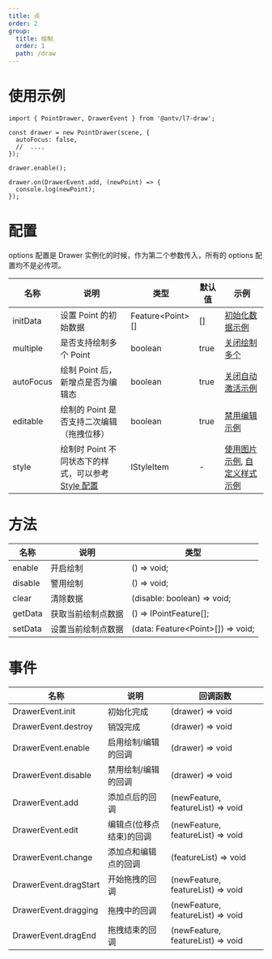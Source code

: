 ```yaml
---
title: 点
order: 2
group:
  title: 绘制
  order: 1
  path: /draw
---
```


# 使用示例

```tsx | pure
import { PointDrawer, DrawerEvent } from '@antv/l7-draw';

const drawer = new PointDrawer(scene, {
  autoFocus: false,
  //  ....
});

drawer.enable();

drawer.on(DrawerEvent.add, (newPoint) => {
  console.log(newPoint);
});
```

# 配置

options 配置是 Drawer 实例化的时候，作为第二个参数传入，所有的 options 配置均不是必传项。

| 名称      | 说明                                                              | 类型                   | 默认值 | 示例                                                                         |
| --------- | ----------------------------------------------------------------- | ---------------------- | ------ | ---------------------------------------------------------------------------- |
| initData  | 设置 Point 的初始数据                                             | Feature&lt;Point&gt;[] | []     | [初始化数据示例](/example/point/init-data)                                   |
| multiple  | 是否支持绘制多个 Point                                            | boolean                | true   | [关闭绘制多个](/example/point/multiple)                                      |
| autoFocus | 绘制 Point 后，新增点是否为编辑态                                 | boolean                | true   | [关闭自动激活示例](/example/point/auto-focus)                                |
| editable  | 绘制的 Point 是否支持二次编辑（拖拽位移）                         | boolean                | true   | [禁用编辑示例](/example/point/editable)                                      |
| style     | 绘制时 Point 不同状态下的样式，可以参考 [Style 配置](/docs/style) | IStyleItem             | -      | [使用图片示例](/example/point/image), [自定义样式示例](/example/point/style) |

# 方法

| 名称    | 说明               | 类型                                    |
| ------- | ------------------ | --------------------------------------- |
| enable  | 开启绘制           | () => void;                             |
| disable | 警用绘制           | () => void;                             |
| clear   | 清除数据           | (disable: boolean) => void;             |
| getData | 获取当前绘制点数据 | () => IPointFeature[];                  |
| setData | 设置当前绘制点数据 | (data: Feature&lt;Point&gt;[]) => void; |

# 事件

| 名称                  | 说明                     | 回调函数                          |
| --------------------- | ------------------------ | --------------------------------- |
| DrawerEvent.init      | 初始化完成               | (drawer) => void                  |
| DrawerEvent.destroy   | 销毁完成                 | (drawer) => void                  |
| DrawerEvent.enable    | 启用绘制/编辑的回调      | (drawer) => void                  |
| DrawerEvent.disable   | 禁用绘制/编辑的回调      | (drawer) => void                  |
| DrawerEvent.add       | 添加点后的回调           | (newFeature, featureList) => void |
| DrawerEvent.edit      | 编辑点(位移点结束)的回调 | (newFeature, featureList) => void |
| DrawerEvent.change    | 添加点和编辑点的回调     | (featureList) => void             |
| DrawerEvent.dragStart | 开始拖拽的回调           | (newFeature, featureList) => void |
| DrawerEvent.dragging  | 拖拽中的回调             | (newFeature, featureList) => void |
| DrawerEvent.dragEnd   | 拖拽结束的回调           | (newFeature, featureList) => void |
